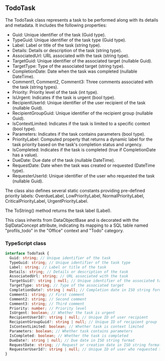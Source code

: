 ﻿## TodoTask

The TodoTask class represents a task to be performed along with its details and metadata. It includes the following properties:

- Guid: Unique identifier of the task (Guid type).
- TypeGuid: Unique identifier of the task type (Guid type).
- Label: Label or title of the task (string type).
- Details: Details or description of the task (string type).
- AssociatedUrl: URL associated with the task (string type).
- TargetGuid: Unique identifier of the associated target (nullable Guid).
- TargetType: Type of the associated target (string type).
- CompletionDate: Date when the task was completed (nullable DateTime).
- Comment1, Comment2, Comment3: Three comments associated with the task (string types).
- Priority: Priority level of the task (int type).
- IsUrgent: Indicates if the task is urgent (bool type).
- RecipientUserId: Unique identifier of the user recipient of the task (nullable Guid).
- RecipientGroupGuid: Unique identifier of the recipient group (nullable Guid).
- IsContextLimited: Indicates if the task is limited to a specific context (bool type).
- Parameters: Indicates if the task contains parameters (bool type).
- PriorityLabel: Computed property that returns a dynamic label for the task priority based on the task's completion status and urgency.
- IsCompleted: Indicates if the task is completed (true if CompletionDate has a value).
- DueDate: Due date of the task (nullable DateTime).
- RequestDate: Date when the task was created or requested (DateTime type).
- RequesterUserId: Unique identifier of the user who requested the task (nullable Guid).

The class also defines several static constants providing pre-defined priority labels: OverdueLabel, LowPriorityLabel, NormalPriorityLabel, CriticalPriorityLabel, UrgentPriorityLabel.

The ToString() method returns the task label (Label).

This class inherits from DataObjectBase and is decorated with the SqlDataConcept attribute, indicating its mapping to a SQL table named "profils_todo" in the "Office" context and "Todo" category.

### TypeScript class
```typescript
interface TodoTask {
  Guid: string; // Unique identifier of the task
  TypeGuid: string; // Unique identifier of the task type
  Label: string; // Label or title of the task
  Details: string; // Details or description of the task
  AssociatedUrl: string; // URL associated with the task
  TargetGuid?: string | null; // Unique identifier of the associated target
  TargetType: string; // Type of the associated target
  CompletionDate?: string | null; // Completion date in ISO string format
  Comment1: string; // First comment
  Comment2: string; // Second comment
  Comment3: string; // Third comment
  Priority: number; // Priority level
  IsUrgent: boolean; // Whether the task is urgent
  RecipientUserId?: string | null; // Unique ID of user recipient
  RecipientGroupGuid?: string | null; // Unique ID of recipient group
  IsContextLimited: boolean; // Whether task is context limited
  Parameters: boolean; // Whether task contains parameters
  IsCompleted: boolean; // Whether the task is completed
  DueDate?: string | null; // Due date in ISO string format
  RequestDate: string; // Request or creation date in ISO string format
  RequesterUserId?: string | null; // Unique ID of user who requested the task
}
```